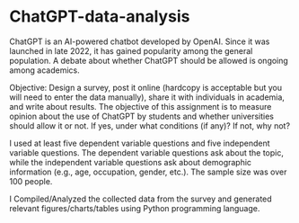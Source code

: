 # ChatGPT-data-analysis
ChatGPT is an AI-powered chatbot developed by OpenAI. Since it was launched in late 2022, it has gained popularity among the general population. A debate about whether ChatGPT should be allowed is ongoing among academics.

Objective:
Design a survey, post it online (hardcopy is acceptable but you will need to enter the data manually), share it with individuals in academia, and write about results.
The objective of this assignment is to measure opinion about the use of ChatGPT by students and whether universities should allow it or not. If yes, under what conditions (if any)? If not, why not?

I used at least five dependent variable questions and five independent variable questions. The dependent variable questions ask about the topic, while the independent variable questions ask about demographic information (e.g., age, occupation, gender, etc.). The sample size was over 100 people.

I Compiled/Analyzed the collected data from the survey and generated relevant figures/charts/tables using Python programming language.
